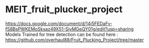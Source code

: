 # MEIT_fruit_plucker_project
https://docs.google.com/document/d/14i5FEDaFv-fS8BsPWKEMoSkxaz49X51-SjvMGeQY01g/edit?usp=sharing <br>
Models Trained for tree detection can be found here : https://github.com/overhaul88/Fruit_Plucking_Project/tree/master
